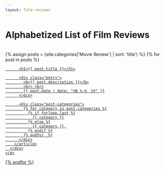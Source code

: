 ```yaml
---
layout: film-reviews
---
```


<h1> Alphabetized List of Film Reviews </h1>

<br>

<div class="posts">
  {% assign posts = (site.categories['Movie Review'] | sort: 'title') %}
  {% for post in posts %}
    <a href="{{ site.baseurl }}{{ post.url }}">
      <div class="post-cover" style="background-image: url('{{ site.baseurl }}/img/{{ post.image }}')">
        <article class="post">

          <h1>{{ post.title }}</h1>

          <div class="entry">
            <b>{{ post.description }}</b>
            <br> <br>
            {{ post.date | date: "%B %-d, %Y" }}
          </div>

          <div class="post-categories">
            {% for category in post.categories %}
              {% if forloop.last %}
                {{ category }}
              {% else %}
                {{ category }},
              {% endif %}
            {% endfor  %}
          </div>
        </article>
      </div>
    </a>
  {% endfor %}
</div>
<br>
